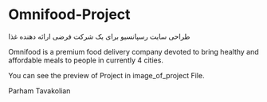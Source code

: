 # Omnifood-Project
طراحی سایت رسپانسیو برای یک شرکت فرضی ارائه دهنده غذا

Omnifood is a premium food delivery company devoted to bring healthy and affordable meals to people in currently 4 cities.

You can see the preview of Project in image_of_project File.

Parham Tavakolian
